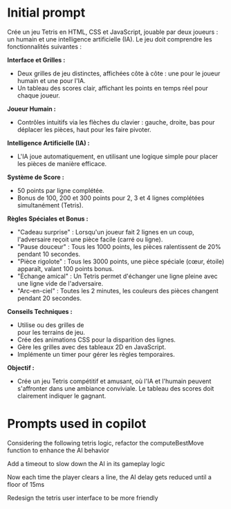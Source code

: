 # Initial prompt

Crée un jeu Tetris en HTML, CSS et JavaScript, jouable par deux joueurs : un humain et une intelligence artificielle (IA). Le jeu doit comprendre les fonctionnalités suivantes :

**Interface et Grilles :**

* Deux grilles de jeu distinctes, affichées côte à côte : une pour le joueur humain et une pour l'IA.
* Un tableau des scores clair, affichant les points en temps réel pour chaque joueur.

**Joueur Humain :**

* Contrôles intuitifs via les flèches du clavier : gauche, droite, bas pour déplacer les pièces, haut pour les faire pivoter.

**Intelligence Artificielle (IA) :**

* L'IA joue automatiquement, en utilisant une logique simple pour placer les pièces de manière efficace.

**Système de Score :**

* 50 points par ligne complétée.
* Bonus de 100, 200 et 300 points pour 2, 3 et 4 lignes complétées simultanément (Tetris).

**Règles Spéciales et Bonus :**

* "Cadeau surprise" : Lorsqu'un joueur fait 2 lignes en un coup, l'adversaire reçoit une pièce facile (carré ou ligne).
* "Pause douceur" : Tous les 1000 points, les pièces ralentissent de 20% pendant 10 secondes.
* "Pièce rigolote" : Tous les 3000 points, une pièce spéciale (cœur, étoile) apparaît, valant 100 points bonus.
* "Échange amical" : Un Tetris permet d'échanger une ligne pleine avec une ligne vide de l'adversaire.
* "Arc-en-ciel" : Toutes les 2 minutes, les couleurs des pièces changent pendant 20 secondes.

**Conseils Techniques :**

* Utilise <canvas> ou des grilles de <div> pour les terrains de jeu.
* Crée des animations CSS pour la disparition des lignes.
* Gère les grilles avec des tableaux 2D en JavaScript.
* Implémente un timer pour gérer les règles temporaires.

**Objectif :**

* Crée un jeu Tetris compétitif et amusant, où l'IA et l'humain peuvent s'affronter dans une ambiance conviviale. Le tableau des scores doit clairement indiquer le gagnant.

# Prompts used in copilot

Considering the following tetris logic, refactor the computeBestMove function to enhance the AI behavior

Add a timeout to slow down the AI in its gameplay logic

Now each time the player clears a line, the AI delay gets reduced until a floor of 15ms

Redesign the tetris user interface to be more friendly